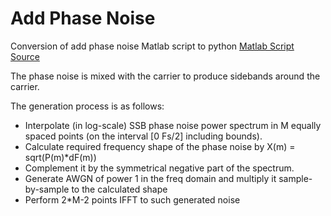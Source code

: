 # Add Phase Noise
Conversion of add phase noise Matlab script to python
<a href="https://www.mathworks.com/matlabcentral/fileexchange/8844-phase-noise?focused=5065243&tab=function">Matlab Script Source</a>

The phase noise is mixed with the carrier to produce sidebands around the carrier.

The generation process is as follows:
- Interpolate (in log-scale) SSB phase noise power spectrum in M equally spaced points (on the interval [0 Fs/2] including bounds).
- Calculate required frequency shape of the phase noise by X(m) = sqrt(P(m)*dF(m)) 
- Complement it by the symmetrical negative part of the spectrum.
- Generate AWGN of power 1 in the freq domain and multiply it sample-by-sample to the calculated shape 
- Perform  2*M-2 points IFFT to such generated noise